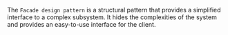 The `Facade design pattern` is a structural pattern that provides a simplified interface to a complex subsystem. It hides the complexities of the system and provides an easy-to-use interface for the client.


